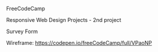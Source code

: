 FreeCodeCamp

Responsive Web Design Projects - 2nd project

Survey Form

Wireframe: https://codepen.io/freeCodeCamp/full/VPaoNP
